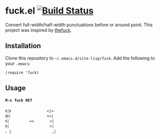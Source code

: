 # fuck.el [![Build Status](https://travis-ci.com/twlz0ne/fuck.el.svg?branch=master)](https://travis-ci.com/twlz0ne/fuck.el)

Convert full-width/half-width punctuations before or around point.
This project was inspired by [thefuck](https://github.com/nvbn/thefuck).

## Installation

Clone this repository to `~/.emacs.d/site-lisp/fuck`. Add the following to your `.emacs`:

```elisp
(require 'fuck)
```

## Usage

#### `M-x fuck RET`

```
《|》                <|>
《》|                <>|
《|         =>       <|
》|                  >|
，|                  ,|
```

